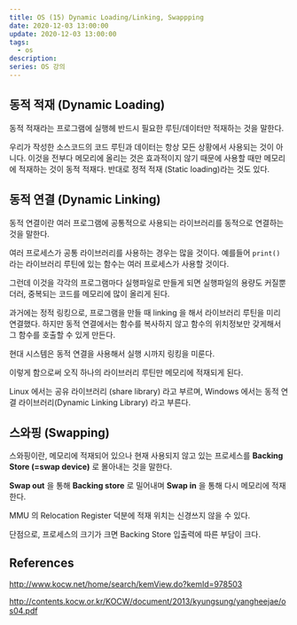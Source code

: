 ```yaml
---
title: OS (15) Dynamic Loading/Linking, Swappping
date: 2020-12-03 13:00:00
update: 2020-12-03 13:00:00
tags:
  - os
description:
series: OS 강의
---
```


## 동적 적재 (Dynamic Loading)

동적 적재라는 프로그램에 실행헤 반드시 필요한 루틴/데이터만 적재하는 것을 말한다.

우리가 작성한 소스코드의 코드 루틴과 데이터는 항상 모든 상황에서 사용되는 것이 아니다. 이것을 전부다 메모리에 올리는 것은 효과적이지 않기 때문에 사용할 때만 메모리에 적재하는 것이 동적 적재다. 반대로 정적 적재 (Static loading)라는 것도 있다.

## 동적 연결 (Dynamic Linking)

동적 연결이란 여러 프로그램에 공통적으로 사용되는 라이브러리를 동적으로 연결하는 것을 말한다.

여러 프로세스가 공통 라이브러리를 사용하는 경우는 많을 것이다. 예를들어 `print()` 라는 라이브러리 루틴에 있는 함수는 여러 프로세스가 사용할 것이다.

그런데 이것을 각각의 프로그램마다 실행파일로 만들게 되면 실행파일의 용량도 커질뿐더러, 중복되는 코드를 메모리에 많이 올리게 된다.

과거에는 정적 링킹으로, 프로그램을 만들 때 linking 을 해서 라이브러리 루틴을 미리 연결했다. 하지만 동적 연결에서는 함수를 복사하지 않고 함수의 위치정보만 갖게해서 그 함수를 호출할 수 있게 만든다.

현대 시스템은 동적 연결을 사용해서 실행 시까지 링킹을 미룬다.

이렇게 함으로써 오직 하나의 라이브러리 루틴만 메모리에 적재되게 된다.

Linux 에서는 공유 라이브러리 (share library) 라고 부르며, Windows 에서는 동적 연결 라이브러리(Dynamic Linking Library) 라고 부른다.

## 스와핑 (Swapping)

스와핑이란, 메모리에 적재되어 있으나 현재 사용되지 않고 있는 프로세스를 **Backing Store (=swap device)** 로 몰아내는 것을 말한다.

**Swap out** 을 통해 **Backing store** 로 밀어내며 **Swap in** 을 통해 다시 메모리에 적재한다.

MMU 의 Relocation Register 덕분에 적재 위치는 신경쓰지 않을 수 있다.

단점으로, 프로세스의 크기가 크면 Backing Store 입출력에 따른 부담이 크다.

## References

http://www.kocw.net/home/search/kemView.do?kemId=978503

http://contents.kocw.or.kr/KOCW/document/2013/kyungsung/yangheejae/os04.pdf
